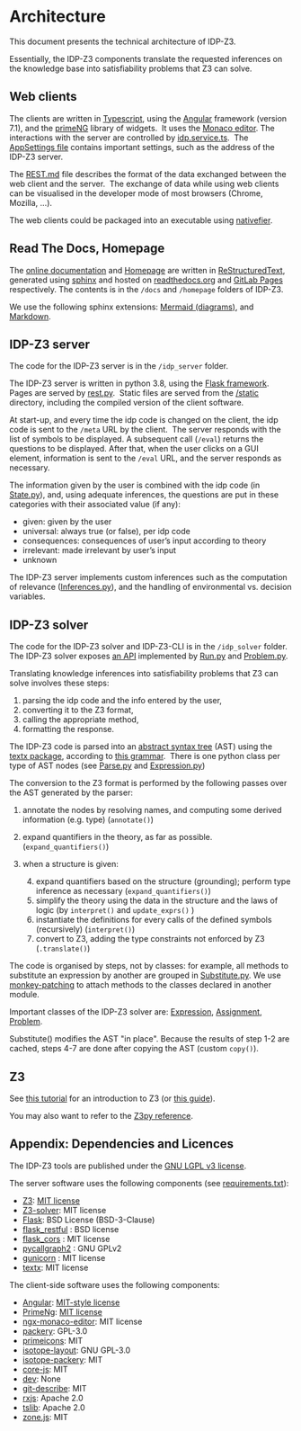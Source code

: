 # Architecture

This document presents the technical architecture of IDP-Z3.

Essentially, the IDP-Z3 components translate the requested inferences on the knowledge base into satisfiability problems that Z3 can solve.


## Web clients
The clients are written in [Typescript](https://www.typescriptlang.org/), using the [Angular](https://angular.io/) framework (version 7.1), and the [primeNG](https://www.primefaces.org/primeng/#/) library of widgets.  It uses the [Monaco editor](https://www.npmjs.com/package/ngx-monaco-editor). The interactions with the server are controlled by [idp.service.ts](https://gitlab.com/krr/autoconfig3/blob/master/src/services/idp.service.ts).  The [AppSettings file](https://gitlab.com/krr/autoconfig3/blob/master/src/services/AppSettings.ts) contains important settings, such as the address of the IDP-Z3 server.

The [REST.md](https://gitlab.com/krr/IDP-Z3/-/blob/master/docs/zettlr/REST.md) file describes the format of the data exchanged between the web client and the server.  The exchange of data while using web clients can be visualised in the developer mode of most browsers (Chrome, Mozilla, …).

The web clients could be packaged into an executable using [nativefier](https://github.com/jiahaog/Nativefier).


## Read The Docs, Homepage
The [online documentation](http://docs.idp-z3.be/en/stable/) and [Homepage](https://www.idp-z3.be/) are written in [ReStructuredText](https://www.sphinx-doc.org/en/master/usage/restructuredtext/basics.html),  generated using [sphinx](https://www.sphinx-doc.org/en/master/) and hosted on [readthedocs.org](https://readthedocs.org/projects/idp-z3/) and [GitLab Pages](https://gitlab.com/krr/IDP-Z3/pages) respectively.  The contents is in the `/docs` and `/homepage` folders of IDP-Z3.

We use the following sphinx extensions: [Mermaid (diagrams)](https://pypi.org/project/sphinxcontrib-mermaid/), and [Markdown](https://www.sphinx-doc.org/en/master/usage/markdown.html).


## IDP-Z3 server
The code for the IDP-Z3 server is in the `/idp_server` folder.

The IDP-Z3 server is written in python 3.8, using the [Flask framework](https://flask.palletsprojects.com/en/1.1.x/).  Pages are served by [rest.py](https://gitlab.com/krr/autoconfigz3/blob/master/idp_server/rest.py).  Static files are served from the [/static](https://gitlab.com/krr/autoconfigz3/tree/master/idp_server/static) directory, including the compiled version of the client software.

At start-up, and every time the idp code is changed on the client, the idp code is sent to the `/meta` URL by the client.  The server responds with the list of symbols to be displayed. A subsequent call (`/eval`) returns the questions to be displayed.  After that, when the user clicks on a GUI element, information is sent to the `/eval` URL, and the server responds as necessary. 

The information given by the user is combined with the idp code (in [State.py](http://docs.idp-z3.be/en/latest/code_modules/server_state.html)), and, using adequate inferences, the questions are put in these categories with their associated value (if any):
* given: given by the user
* universal: always true (or false), per idp code
* consequences: consequences of user’s input according to theory
* irrelevant: made irrelevant by user’s input
* unknown

The IDP-Z3 server implements custom inferences such as the computation of relevance ([Inferences.py](http://docs.idp-z3.be/en/latest/code_modules/server_inferences.html)), and the handling of environmental vs. decision variables.


## IDP-Z3 solver
The code for the IDP-Z3 solver and IDP-Z3-CLI is in the `/idp_solver` folder. The IDP-Z3 solver exposes [an API](http://docs.idp-z3.be/en/latest/IDPLanguage.html#main-block) implemented by [Run.py](http://docs.idp-z3.be/en/latest/code_modules/idp_run.html) and [Problem.py](http://docs.idp-z3.be/en/latest/code_modules/idp_problem.html).

Translating knowledge inferences into satisfiability problems that Z3 can solve involves these steps:
1.  parsing the idp code and the info entered by the user, 
2.  converting it to the Z3 format,
3.  calling the appropriate method,
4.  formatting the response.

The IDP-Z3 code is parsed into an [abstract syntax tree](https://en.wikipedia.org/wiki/Abstract_syntax_tree) (AST) using the [textx package](https://github.com/textX/textX), according to [this grammar](https://gitlab.com/krr/autoconfigz3/blob/master/idp_solver/idp_solver.tx).  There is one python class per type of AST nodes (see [Parse.py](http://docs.idp-z3.be/en/latest/code_modules/idp_parse.html) and [Expression.py](http://docs.idp-z3.be/en/latest/code_modules/idp_expression.html))

The conversion to the Z3 format is performed by the following passes over the AST generated by the parser:
1.  annotate the nodes by resolving names, and computing some derived information (e.g. type) (`annotate()`)
2.  expand quantifiers in the theory, as far as possible. (`expand_quantifiers()`)
3.  when a structure is given:

    4. expand quantifiers based on the structure (grounding); perform type inference as necessary (`expand_quantifiers()`)
    5. simplify the theory using the data in the structure and the laws of logic (by `interpret()` and `update_exprs()` )
    6. instantiate the definitions for every calls of the defined symbols (recursively) (`interpret()`)
    7. convert to Z3, adding the type constraints not enforced by Z3 (`.translate()`)

The code is organised by steps, not by classes:  for example, all methods to substitute an expression by another are grouped in [Substitute.py](http://docs.idp-z3.be/en/latest/code_modules/idp_substitute.html).  We use [monkey-patching](https://www.geeksforgeeks.org/monkey-patching-in-python-dynamic-behavior/) to attach methods to the classes declared in another module.

Important classes of the IDP-Z3 solver are: [Expression](http://docs.idp-z3.be/en/latest/code_modules/idp_expression.html#idp_solver.Expression.Expression), [Assignment](http://docs.idp-z3.be/en/latest/code_modules/idp_assignments.html#idp_solver.Assignments.Assignment), [Problem](http://docs.idp-z3.be/en/latest/code_modules/idp_problem.html#idp_solver.Problem.Problem).

Substitute() modifies the AST "in place".  Because the results of step 1-2 are cached, steps 4-7 are done after copying the AST (custom `copy()`).


## Z3

See [this tutorial](https://ericpony.github.io/z3py-tutorial/guide-examples.htm) for an introduction to Z3 (or [this guide](https://docs.google.com/presentation/d/1BgXIJNZJD6YTAT5k5ZSMv4irMeMA9a41EnJsIO1eK9Y/edit?usp=sharing)).

You may also want to refer to the [Z3py reference](https://z3prover.github.io/api/html/namespacez3py.html).


## Appendix: Dependencies and Licences
The IDP-Z3 tools are published under the [GNU LGPL v3 license](https://www.gnu.org/licenses/lgpl-3.0.en.html).  

The server software uses the following components (see [requirements.txt](https://gitlab.com/krr/IDP-Z3/-/blob/master/requirements.txt)):

* [Z3](https://github.com/Z3Prover/z3): [MIT license](https://github.com/Z3Prover/z3/blob/master/LICENSE.txt)
* [Z3-solver](https://pypi.org/project/z3-solver/): MIT license
* [Flask](https://pypi.org/project/Flask/): BSD License (BSD-3-Clause)
* [flask_restful](https://pypi.org/project/Flask-RESTful/) : BSD license
* [flask_cors](https://pypi.org/project/Flask-Cors/) : MIT license
* [pycallgraph2](https://pypi.org/project/pycallgraph2/) : GNU GPLv2
* [gunicorn](https://pypi.org/project/gunicorn/) : MIT license
* [textx](https://pypi.org/project/textX/): MIT license

The client-side software uses the following components:

* [Angular](https://angular.io/): [MIT-style license](https://angular.io/license)
* [PrimeNg](https://github.com/primefaces/primeng): [MIT license](https://github.com/primefaces/primeng/blob/master/LICENSE.md)
* [ngx-monaco-editor](https://www.npmjs.com/package/ngx-monaco-editor): MIT license
* [packery](https://www.npmjs.com/package/packery): GPL-3.0
* [primeicons](https://www.npmjs.com/package/primeicons): MIT
* [isotope-layout](https://www.npmjs.com/package/isotope-layout): GNU GPL-3.0
* [isotope-packery](https://www.npmjs.com/package/isotope-packery): MIT
* [core-js](https://www.npmjs.com/package/core-js): MIT
* [dev](https://www.npmjs.com/package/dev): None
* [git-describe](https://www.npmjs.com/package/git-describe): MIT
* [rxjs](https://www.npmjs.com/package/rxjs): Apache 2.0
* [tslib](https://www.npmjs.com/package/tslib): Apache 2.0
* [zone.js](https://www.npmjs.com/package/zone.js): MIT
